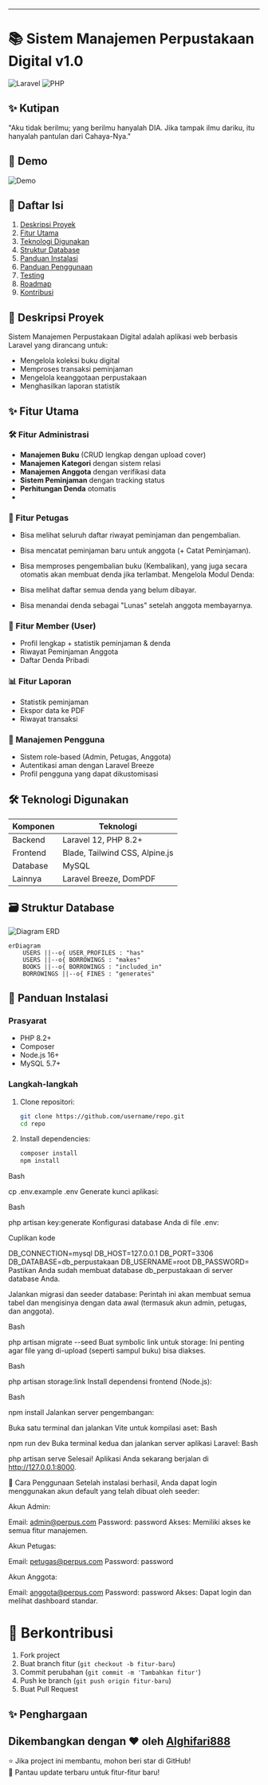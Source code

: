 
---
# 📚 Sistem Manajemen Perpustakaan Digital v1.0

![Laravel](https://img.shields.io/badge/Laravel-12.x-FF2D20?style=for-the-badge&logo=laravel)
![PHP](https://img.shields.io/badge/PHP-8.2%2B-777BB4?style=for-the-badge&logo=php)

## ✨ Kutipan
"Aku tidak berilmu; yang berilmu hanyalah DIA. Jika tampak ilmu dariku, itu hanyalah pantulan dari Cahaya-Nya."

## 🎥 Demo
![Demo](./videoujicoba.gif)


## 📖 Daftar Isi
1. [Deskripsi Proyek](#-deskripsi-proyek)
2. [Fitur Utama](#-fitur-utama)
3. [Teknologi Digunakan](#-teknologi-digunakan)
4. [Struktur Database](#-struktur-database)
5. [Panduan Instalasi](#-panduan-instalasi)
6. [Panduan Penggunaan](#-panduan-penggunaan)
7. [Testing](#-testing)
8. [Roadmap](#-roadmap)
9. [Kontribusi](#-kontribusi)

## 🌟 Deskripsi Proyek
Sistem Manajemen Perpustakaan Digital adalah aplikasi web berbasis Laravel yang dirancang untuk:
- Mengelola koleksi buku digital
- Memproses transaksi peminjaman
- Mengelola keanggotaan perpustakaan
- Menghasilkan laporan statistik


## ✨ Fitur Utama

### 🛠️ Fitur Administrasi
- **Manajemen Buku** (CRUD lengkap dengan upload cover)
- **Manajemen Kategori** dengan sistem relasi
- **Manajemen Anggota** dengan verifikasi data
- **Sistem Peminjaman** dengan tracking status
- **Perhitungan Denda** otomatis
- 
### 👤 Fitur Petugas
- Bisa melihat seluruh daftar riwayat peminjaman dan pengembalian.
- Bisa mencatat peminjaman baru untuk anggota (+ Catat Peminjaman).
- Bisa memproses pengembalian buku (Kembalikan), yang juga secara otomatis akan membuat denda jika terlambat.
  Mengelola Modul Denda:

- Bisa melihat daftar semua denda yang belum dibayar.
- Bisa menandai denda sebagai "Lunas" setelah anggota membayarnya.

### 👤 Fitur Member (User)
- Profil lengkap + statistik peminjaman & denda
- Riwayat Peminjaman Anggota
- Daftar Denda Pribadi

### 📊 Fitur Laporan
- Statistik peminjaman
- Ekspor data ke PDF
- Riwayat transaksi

### 👤 Manajemen Pengguna
- Sistem role-based (Admin, Petugas, Anggota)
- Autentikasi aman dengan Laravel Breeze
- Profil pengguna yang dapat dikustomisasi

## 🛠️ Teknologi Digunakan
| Komponen | Teknologi |
|----------|-----------|
| Backend  | Laravel 12, PHP 8.2+ |
| Frontend | Blade, Tailwind CSS, Alpine.js |
| Database | MySQL |
| Lainnya  | Laravel Breeze, DomPDF |

## 🗃️ Struktur Database
![Diagram ERD](https://i.ibb.co/0jQY5Lk/Screenshot-2025-06-14-142345.png)

```mermaid
erDiagram
    USERS ||--o{ USER_PROFILES : "has"
    USERS ||--o{ BORROWINGS : "makes"
    BOOKS ||--o{ BORROWINGS : "included_in"
    BORROWINGS ||--o{ FINES : "generates"
```

## 🚀 Panduan Instalasi

### Prasyarat
- PHP 8.2+
- Composer
- Node.js 16+
- MySQL 5.7+

### Langkah-langkah
1. Clone repositori:
   ```bash
   git clone https://github.com/username/repo.git
   cd repo
   ```

2. Install dependencies:
   ```bash
   composer install
   npm install
   ```

Bash

cp .env.example .env
Generate kunci aplikasi:

Bash

php artisan key:generate
Konfigurasi database Anda di file .env:

Cuplikan kode

DB_CONNECTION=mysql
DB_HOST=127.0.0.1
DB_PORT=3306
DB_DATABASE=db_perpustakaan
DB_USERNAME=root
DB_PASSWORD=
Pastikan Anda sudah membuat database db_perpustakaan di server database Anda.

Jalankan migrasi dan seeder database:
Perintah ini akan membuat semua tabel dan mengisinya dengan data awal (termasuk akun admin, petugas, dan anggota).

Bash

php artisan migrate --seed
Buat symbolic link untuk storage:
Ini penting agar file yang di-upload (seperti sampul buku) bisa diakses.

Bash

php artisan storage:link
Install dependensi frontend (Node.js):

Bash

npm install
Jalankan server pengembangan:

Buka satu terminal dan jalankan Vite untuk kompilasi aset:
Bash

npm run dev
Buka terminal kedua dan jalankan server aplikasi Laravel:
Bash

php artisan serve
Selesai! Aplikasi Anda sekarang berjalan di http://127.0.0.1:8000.

🔑 Cara Penggunaan
Setelah instalasi berhasil, Anda dapat login menggunakan akun default yang telah dibuat oleh seeder:

Akun Admin:

Email: admin@perpus.com
Password: password
Akses: Memiliki akses ke semua fitur manajemen.

Akun Petugas:

Email: petugas@perpus.com
Password: password

Akun Anggota:

Email: anggota@perpus.com
Password: password
Akses: Dapat login dan melihat dashboard standar.


# 🤝 Berkontribusi

1. Fork project
2. Buat branch fitur (`git checkout -b fitur-baru`)
3. Commit perubahan (`git commit -m 'Tambahkan fitur'`)
4. Push ke branch (`git push origin fitur-baru`)
5. Buat Pull Request


## ✨ Penghargaan

Dikembangkan dengan ❤ oleh [Alghifari888](https://github.com/Alghifari888)  
---

⭐ Jika project ini membantu, mohon beri star di GitHub!  
🔔 Pantau update terbaru untuk fitur-fitur baru!
```
